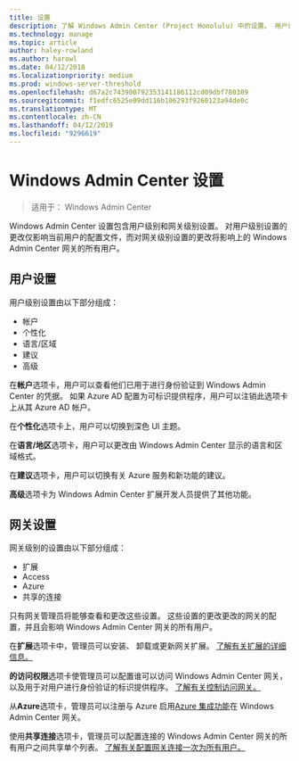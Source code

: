 ```yaml
---
title: 设置
description: 了解 Windows Admin Center (Project Honolulu) 中的设置。 用户设置允许用户更改其语言/地区和其他首选项。 网关设置让管理员配置网关。
ms.technology: manage
ms.topic: article
author: haley-rowland
ms.author: harowl
ms.date: 04/12/2018
ms.localizationpriority: medium
ms.prod: windows-server-threshold
ms.openlocfilehash: d67a2c743900792353141186112cd09dbf780309
ms.sourcegitcommit: f1edfc6525e09dd116b106293f9260123a94de0c
ms.translationtype: MT
ms.contentlocale: zh-CN
ms.lasthandoff: 04/12/2019
ms.locfileid: "9296619"
---
```

# Windows Admin Center 设置

> 适用于： Windows Admin Center

Windows Admin Center 设置包含用户级别和网关级别设置。 对用户级别设置的更改仅影响当前用户的配置文件，而对网关级别设置的更改将影响上的 Windows Admin Center 网关的所有用户。

## 用户设置

用户级别设置由以下部分组成：

- 帐户
- 个性化
- 语言/区域
- 建议
- 高级

在**帐户**选项卡，用户可以查看他们已用于进行身份验证到 Windows Admin Center 的凭据。 如果 Azure AD 配置为可标识提供程序，用户可以注销此选项卡上从其 Azure AD 帐户。

在**个性化**选项卡上，用户可以切换到深色 UI 主题。

在**语言/地区**选项卡，用户可以更改由 Windows Admin Center 显示的语言和区域格式。

在**建议**选项卡，用户可以切换有关 Azure 服务和新功能的建议。

**高级**选项卡为 Windows Admin Center 扩展开发人员提供了其他功能。

## 网关设置

网关级别的设置由以下部分组成：

- 扩展
- Access
- Azure
- 共享的连接

只有网关管理员将能够查看和更改这些设置。 这些设置的更改更改的网关的配置，并且会影响 Windows Admin Center 网关的所有用户。

在**扩展**选项卡中，管理员可以安装、 卸载或更新网关扩展。 [了解有关扩展的详细信息。](using-extensions.md)

**的访问权限**选项卡使管理员可以配置谁可以访问 Windows Admin Center 网关，以及用于对用户进行身份验证的标识提供程序。 [了解有关控制访问网关。](user-access-control.md)

从**Azure**选项卡，管理员可以注册与 Azure 启用[Azure 集成功能](azure-integration.md)在 Windows Admin Center 网关。

使用**共享连接**选项卡，管理员可以配置连接的 Windows Admin Center 网关的所有用户之间共享单个列表。 [了解有关配置网关连接一次为所有用户。](shared-connections.md)